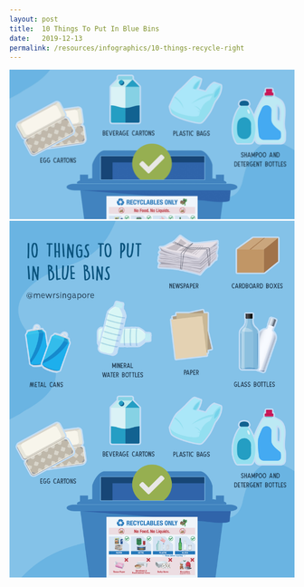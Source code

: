 ```yaml
---
layout: post
title:  10 Things To Put In Blue Bins
date:   2019-12-13
permalink: /resources/infographics/10-things-recycle-right
---
```


![blue bin should infographic](/images/Blue-Bin-should-thumbnail.jpg)
![blue bin should infographic](/images/Blue-Bin-should.png)
